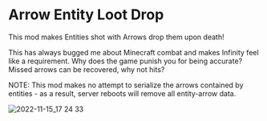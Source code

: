 # Arrow Entity Loot Drop

This mod makes Entities shot with Arrows drop them upon death!

This has always bugged me about Minecraft combat and makes Infinity feel like a requirement. Why does the game punish you for being accurate? Missed arrows can be recovered, why not hits?

NOTE: This mod makes no attempt to serialize the arrows contained by entities - as a result, server reboots will remove all entity-arrow data.

![2022-11-15_17 24 33](https://user-images.githubusercontent.com/17690401/202060344-1dfed3d7-bdf3-44c0-9fe7-bf83e3464a0a.png)
